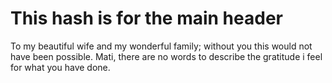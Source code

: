 # This hash is for the main header

  To my beautiful wife and my wonderful family; without you this
would not have been possible. Mati, there are no words to describe
           the gratitude i feel for what you have done.

